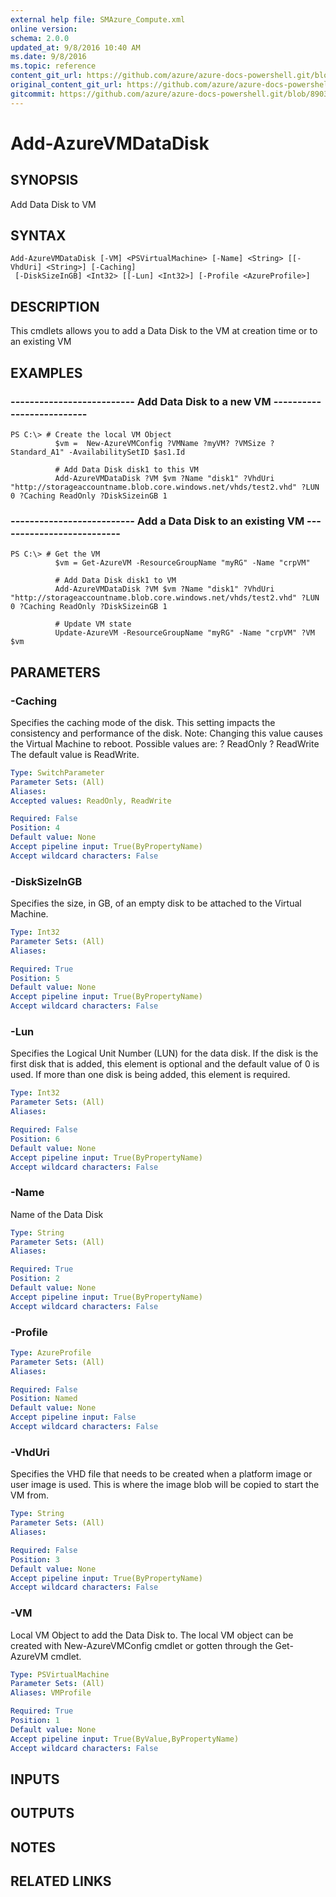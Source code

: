 ```yaml
---
external help file: SMAzure_Compute.xml
online version: 
schema: 2.0.0
updated_at: 9/8/2016 10:40 AM
ms.date: 9/8/2016
ms.topic: reference
content_git_url: https://github.com/azure/azure-docs-powershell.git/blob/master/azureps-cmdlets-docs/Service%20Management/Compute%20Cmdlets/v0.9.8/Add-AzureVMDataDisk.md
original_content_git_url: https://github.com/azure/azure-docs-powershell.git/blob/master/azureps-cmdlets-docs/Service%20Management/Compute%20Cmdlets/v0.9.8/Add-AzureVMDataDisk.md
gitcommit: https://github.com/azure/azure-docs-powershell.git/blob/8903b0f1daa01932ac5fa167f377736de2df6709/azureps-cmdlets-docs/Service%20Management/Compute%20Cmdlets/v0.9.8/Add-AzureVMDataDisk.md
---
```


# Add-AzureVMDataDisk
## SYNOPSIS
Add Data Disk to VM

## SYNTAX

```
Add-AzureVMDataDisk [-VM] <PSVirtualMachine> [-Name] <String> [[-VhdUri] <String>] [-Caching]
 [-DiskSizeInGB] <Int32> [[-Lun] <Int32>] [-Profile <AzureProfile>]
```

## DESCRIPTION
This cmdlets allows you to add a Data Disk to the VM at creation time or to an existing VM

## EXAMPLES

### --------------------------  Add Data Disk to a new VM  --------------------------
```
PS C:\> # Create the local VM Object
          $vm =  New-AzureVMConfig ?VMName ?myVM? ?VMSize ?Standard_A1" -AvailabilitySetID $as1.Id

          # Add Data Disk disk1 to this VM
          Add-AzureVMDataDisk ?VM $vm ?Name "disk1" ?VhdUri "http://storageaccountname.blob.core.windows.net/vhds/test2.vhd" ?LUN 0 ?Caching ReadOnly ?DiskSizeinGB 1
```

### --------------------------  Add a Data Disk to an existing VM  --------------------------
```
PS C:\> # Get the VM
          $vm = Get-AzureVM -ResourceGroupName "myRG" -Name "crpVM"

          # Add Data Disk disk1 to VM
          Add-AzureVMDataDisk ?VM $vm ?Name "disk1" ?VhdUri "http://storageaccountname.blob.core.windows.net/vhds/test2.vhd" ?LUN 0 ?Caching ReadOnly ?DiskSizeinGB 1

          # Update VM state
          Update-AzureVM -ResourceGroupName "myRG" -Name "crpVM" ?VM $vm
```

## PARAMETERS

### -Caching
Specifies the caching mode of the disk.
This setting impacts the consistency and performance of the disk.
Note: Changing this value causes the Virtual Machine to reboot.
            Possible values are:
            ?
ReadOnly
            ?
ReadWrite
          The default value is ReadWrite.

```yaml
Type: SwitchParameter
Parameter Sets: (All)
Aliases: 
Accepted values: ReadOnly, ReadWrite

Required: False
Position: 4
Default value: None
Accept pipeline input: True(ByPropertyName)
Accept wildcard characters: False
```

### -DiskSizeInGB
Specifies the size, in GB, of an empty disk to be attached to the Virtual Machine.

```yaml
Type: Int32
Parameter Sets: (All)
Aliases: 

Required: True
Position: 5
Default value: None
Accept pipeline input: True(ByPropertyName)
Accept wildcard characters: False
```

### -Lun
Specifies the Logical Unit Number (LUN) for the data disk.
If the disk is the first disk that is added, this element is optional and the default value of 0 is used.
If more than one disk is being added, this element is required.

```yaml
Type: Int32
Parameter Sets: (All)
Aliases: 

Required: False
Position: 6
Default value: None
Accept pipeline input: True(ByPropertyName)
Accept wildcard characters: False
```

### -Name
Name of the Data Disk

```yaml
Type: String
Parameter Sets: (All)
Aliases: 

Required: True
Position: 2
Default value: None
Accept pipeline input: True(ByPropertyName)
Accept wildcard characters: False
```

### -Profile
```yaml
Type: AzureProfile
Parameter Sets: (All)
Aliases: 

Required: False
Position: Named
Default value: None
Accept pipeline input: False
Accept wildcard characters: False
```

### -VhdUri
Specifies the VHD file that needs to be created when a platform image or user image is used.
This is where the image blob will be copied to start the VM from.

```yaml
Type: String
Parameter Sets: (All)
Aliases: 

Required: False
Position: 3
Default value: None
Accept pipeline input: True(ByPropertyName)
Accept wildcard characters: False
```

### -VM
Local VM Object to add the Data Disk to.
The local VM object can be created with New-AzureVMConfig cmdlet or gotten through the Get-AzureVM cmdlet.

```yaml
Type: PSVirtualMachine
Parameter Sets: (All)
Aliases: VMProfile

Required: True
Position: 1
Default value: None
Accept pipeline input: True(ByValue,ByPropertyName)
Accept wildcard characters: False
```

## INPUTS

## OUTPUTS

## NOTES

## RELATED LINKS

